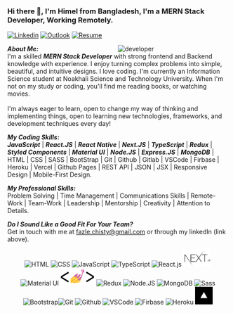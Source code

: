 ### Hi there 👋, I'm Himel from Bangladesh, I'm a MERN Stack Developer, Working Remotely.

<!-- ### And I'm Open for Job Offers ! :tada: -->

[![Linkedin](https://img.shields.io/badge/-LinkedIn-blue?style=flat&logo=Linkedin&logoColor=white)](https://www.linkedin.com/in/chistyhimel/)
[![Outlook](https://img.shields.io/badge/-Email-c14438?style=flat&logo=Gmail&logoColor=white)](mailto:fazle.chisty@gmail.com)
[![Resume](https://img.shields.io/badge/-Resume-black)](https://drive.google.com/file/d/1d6OfaYXPL4u8YPYlBqk1Iay-Vf7Bh8jJ/view)

<img width="50%" align="right" alt="developer" src="https://image.freepik.com/free-vector/web-developer-works-laptop-horizontal-banner-with-young-programmer-job-colorful-illustration-flat-style_198278-423.jpg" />

**_About Me:_**<br>
I'm a skilled **_MERN Stack Developer_** with strong frontend and Backend knowledge with experience. I enjoy turning complex problems into simple, beautiful, and intuitive designs. I love coding. I'm currently an Information Science student at Noakhali Science and Technology University. When I'm not on my study or coding, you'll find me reading books, or watching movies.
<br>
<br>
I'm always eager to learn, open to change my way of thinking and implementing things, open to learning new technologies, frameworks, and development techniques every day!
<br>

**_My Coding Skills:_**<br>
**_JavaScript_** | **_React.JS_** | **_React Native_** | **_Next.JS_** | **_TypeScript_** | **_Redux_** | **_Styled Components_** | **_Material UI_** | **_Node.JS_** | **_Express.JS_** | **_MongoDB_** | HTML | CSS | SASS | BootStrap | Git | Github | Gitlab | VSCode | Firbase | Heroku | Vercel | Github Pages | REST API | JSON | JSX | Responsive Design | Mobile-First Design.

**_My Professional Skills:_**<br>
Problem Solving | Time Management | Communications Skills | Remote-Work | Team-Work | Leadership | Mentorship | Creativity | Attention to Details.

**_Do I Sound Like a Good Fit For Your Team?_**
<br>
Get in touch with me at fazle.chisty@gmail.com or through my linkedIn (link above).

<p align="center">
  <span align="center" class="d-flex">
    <img title="HTML" alt="HTML" height=40 src="https://www.w3.org/html/logo/downloads/HTML5_Badge_256.png">
    <img title="CSS" alt="CSS" height=40
      src="https://www.kindpng.com/picc/m/464-4640184_css3-png-download-css-icon-transparent-png.png">
    <img title="JavaScript" alt="JavaScript" height=40
      src="https://upload.wikimedia.org/wikipedia/commons/thumb/9/99/Unofficial_JavaScript_logo_2.svg/600px-Unofficial_JavaScript_logo_2.svg.png">
    <img title="TypeScript" alt="TypeScript" height=40
      src="https://upload.wikimedia.org/wikipedia/commons/thumb/4/4c/Typescript_logo_2020.svg/1024px-Typescript_logo_2020.svg.png">
    <img title="React.JS" alt="React.js" height=55 src="https://cdn.auth0.com/blog/react-js/react.png">
    <img title="Next.JS" alt="Next.js" height=40 src="https://github.com/AhmedTohamy01/AhmedTohamy01/blob/master/img/nextjs.jpg">
    <img title="Material UI" alt="Material UI" height=40 src="https://material-ui.com/static/logo_raw.svg">
    <img title="Styled-Components" alt="Styled Components" height=40 src="https://github.com/AhmedTohamy01/AhmedTohamy01/blob/master/img/styled-components2.png">
    <img title="Redux" alt="Redux" height=40 src="https://seeklogo.com/images/R/redux-logo-9CA6836C12-seeklogo.com.png">
    <img title="Node.JS" alt="Node.JS" height=40
      src="https://nodejs.org/static/images/logo.svg">
    <img title="MongoDB" alt="MongoDB" height=40
      src="https://cdn.iconscout.com/icon/free/png-512/mongodb-5-1175140.png">
    <img title="Sass" alt="Sass" height=40 src="https://sass-lang.com/assets/img/styleguide/color-1c4aab2b.png">
    <img title="Bootstrap" alt="Bootstrap" height=40
      src="https://upload.wikimedia.org/wikipedia/commons/thumb/b/b2/Bootstrap_logo.svg/480px-Bootstrap_logo.svg.png"><img title="Git" alt="Git" height=40 src="https://git-scm.com/images/logos/downloads/Git-Icon-1788C.png">
    <img title="Github" alt="Github" height=40 src="https://cdn0.iconfinder.com/data/icons/octicons/1024/mark-github-512.png">
    <img title="VSCode" alt="VSCode" height=40 src="https://cdn.worldvectorlogo.com/logos/visual-studio-code-1.svg">
    <img title="Firebase" alt="Firbase" height=40 src="https://cdn.iconscout.com/icon/free/png-512/firebase-1-282796.png">
    <img title="Heroku" alt="Heroku" height=40 src="https://d29fhpw069ctt2.cloudfront.net/icon/image/38840/preview.svg">
    <img title="Vercel" alt="Vercel" height=40 src="https://github.com/AhmedTohamy01/AhmedTohamy01/blob/master/img/vercel.png">
  </span>
</p>
